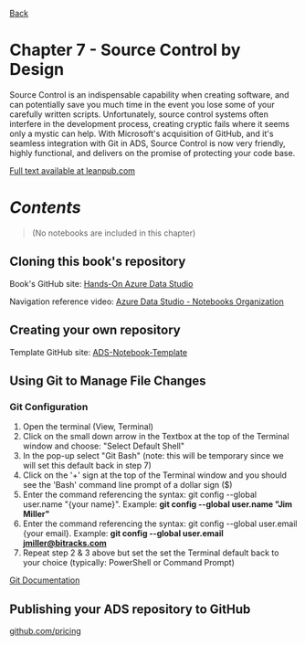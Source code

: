 [Back](../readme.md)

# Chapter 7 - Source Control by Design
Source Control is an indispensable capability when creating software, and can potentially save you much time in the event you lose some of your carefully written scripts. Unfortunately, source control systems often interfere in the development process, creating cryptic fails where it seems only a mystic can help. With Microsoft's acquisition of GitHub, and it's seamless integration with Git in ADS, Source Control is now very friendly, highly functional, and delivers on the promise of protecting your code base.

[Full text available at leanpub.com](https://leanpub.com/hands-on-ads)

# ***Contents***
> (No notebooks are included in this chapter)

## Cloning this book's repository

Book's GitHub site: [Hands-On Azure Data Studio](https://github.com/Jim-BITracks/Hands-on-Azure-Data-Studio)

Navigation reference video: [Azure Data Studio - Notebooks Organization](https://youtu.be/Mv-5O8yGTvQ)

## Creating your own repository

Template GitHub site: [ADS-Notebook-Template](https://github.com/Jim-BITracks/ADS-Notebook-Template) 

## Using Git to Manage File Changes

### Git Configuration

1. Open the terminal (View, Terminal)
2. Click on the small down arrow in the Textbox at the top of the Terminal window and choose: "Select Default Shell"
3. In the pop-up select "Git Bash" (note: this will be temporary since we will set this default back in step 7)
4. Click on the '+' sign at the top of the Terminal window and you should see the 'Bash' command line prompt of a dollar sign ($)
5. Enter the command referencing the syntax: git config --global user.name "{your name}". Example: **git config --global user.name "Jim Miller"**
6. Enter the command referencing the syntax: git config --global user.email {your email}. Example: **git config --global user.email jmiller@bitracks.com**
7. Repeat step 2 & 3 above but set the set the Terminal default back to your choice (typically: PowerShell or Command Prompt)

[Git Documentation](https://git-scm.com/doc)

## Publishing your ADS repository to GitHub

[github.com/pricing](https://github.com/pricing)